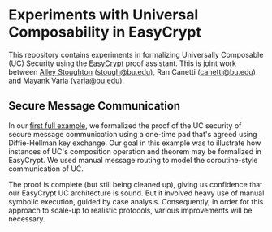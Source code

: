 Experiments with Universal Composability in EasyCrypt
====================================================================

This repository contains experiments in formalizing
Universally Composable (UC) Security using the
[EasyCrypt](https://www.easycrypt.info/trac/) proof assistant. This is
joint work between [Alley Stoughton](http://alleystoughton.us)
(stough@bu.edu), Ran Canetti (canetti@bu.edu) and Mayank
Varia (varia@bu.edu).

Secure Message Communication
--------------------------------------------------------------------

In our [first full example](../master/smc), we formalized the proof of
the UC security of secure message communication using a one-time pad
that's agreed using Diffie-Hellman key exchange. Our goal in this
example was to illustrate how instances of UC's composition operation
and theorem may be formalized in EasyCrypt. We used manual message
routing to model the coroutine-style communication of UC.

The proof is complete (but still being cleaned up), giving us
confidence that our EasyCrypt UC architecture is sound. But it
involved heavy use of manual symbolic execution, guided by case
analysis. Consequently, in order for this approach to scale-up to
realistic protocols, various improvements will be necessary.

